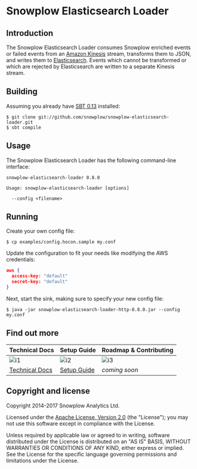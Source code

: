 # Snowplow Elasticsearch Loader

## Introduction

The Snowplow Elasticsearch Loader consumes Snowplow enriched events or failed events from an
[Amazon Kinesis][kinesis] stream, transforms them to JSON, and writes them to
[Elasticsearch][elasticsearch]. Events which cannot be transformed or which are rejected by
Elasticsearch are written to a separate Kinesis stream.

## Building

Assuming you already have [SBT 0.13][sbt] installed:

    $ git clone git://github.com/snowplow/snowplow-elasticsearch-loader.git
    $ sbt compile

## Usage

The Snowplow Elasticsearch Loader has the following command-line interface:

```
snowplow-elasticsearch-loader 0.8.0

Usage: snowplow-elasticsearch-loader [options]

  --config <filename>
```

## Running

Create your own config file:

    $ cp examples/config.hocon.sample my.conf

Update the configuration to fit your needs like modifying the AWS credentials:

```json
aws {
  access-key: "default"
  secret-key: "default"
}
```

Next, start the sink, making sure to specify your new config file:

    $ java -jar snowplow-elasticsearch-loader-http-0.8.0.jar --config my.conf

## Find out more

| Technical Docs              | Setup Guide           | Roadmap & Contributing               |
|-----------------------------|-----------------------|--------------------------------------|
| ![i1][techdocs-image]       | ![i2][setup-image]    | ![i3][roadmap-image]                 |
| [Technical Docs][techdocs]  | [Setup Guide][setup]  | _coming soon_                        |

## Copyright and license

Copyright 2014-2017 Snowplow Analytics Ltd.

Licensed under the [Apache License, Version 2.0][license] (the "License");
you may not use this software except in compliance with the License.

Unless required by applicable law or agreed to in writing, software
distributed under the License is distributed on an "AS IS" BASIS,
WITHOUT WARRANTIES OR CONDITIONS OF ANY KIND, either express or implied.
See the License for the specific language governing permissions and
limitations under the License.

[kinesis]: http://aws.amazon.com/kinesis/
[snowplow]: http://snowplowanalytics.com
[elasticsearch]: http://www.elasticsearch.org/
[sbt]: http://www.scala-sbt.org

[setup]: https://github.com/snowplow/snowplow/wiki/kinesis-elasticsearch-sink-setup
[techdocs]: https://github.com/snowplow/snowplow/wiki/kinesis-elasticsearch-sink

[techdocs-image]: https://d3i6fms1cm1j0i.cloudfront.net/github/images/techdocs.png
[setup-image]: https://d3i6fms1cm1j0i.cloudfront.net/github/images/setup.png
[roadmap-image]: https://d3i6fms1cm1j0i.cloudfront.net/github/images/roadmap.png
[license]: http://www.apache.org/licenses/LICENSE-2.0
